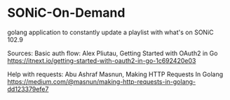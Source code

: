 # SONiC-On-Demand
golang application to constantly update a playlist with what's on SONiC 102.9

Sources:
Basic auth flow: Alex Pliutau, Getting Started with OAuth2 in Go
https://itnext.io/getting-started-with-oauth2-in-go-1c692420e03

Help with requests: Abu Ashraf Masnun, Making HTTP Requests In Golang
https://medium.com/@masnun/making-http-requests-in-golang-dd123379efe7



